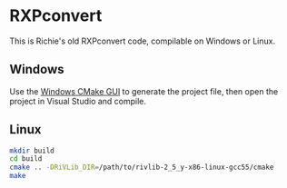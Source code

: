 # RXPconvert

This is Richie's old RXPconvert code, compilable on Windows or Linux.

## Windows

Use the [Windows CMake GUI](https://cmake.org/download/) to generate the project file, then open the project in Visual Studio and compile.

## Linux

```bash
mkdir build
cd build
cmake .. -DRiVLib_DIR=/path/to/rivlib-2_5_y-x86-linux-gcc55/cmake
make
```
